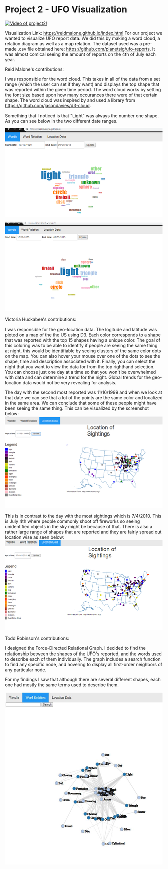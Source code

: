# Project 2 - UFO Visualization

[![Video of project2!](https://img.youtube.com/vi/iib3iEO6wPU/0.jpg)](https://www.youtube.com/watch?v=iib3iEO6wPU)

Visualization Link: https://reidmalone.github.io/index.html
For our project we wanted to visualize UFO report data. We did this by making a word cloud, a relation diagram as well as a map relation. The dataset used was a pre-made .csv file obtained here: https://github.com/planetsig/ufo-reports. It was almost comical seeing the amount of reports on the 4th of July each year.

Reid Malone's contributions:

I was responsible for the word cloud. This takes in all of the data from a set range (which the user can set if they want) and displays
the top shape that was reported within the given time period. The word cloud works by setting the font size based upon how many occurances there were of that certain shape. The word cloud was inspired by and used a library from https://github.com/jasondavies/d3-cloud.

Something that I noticed is that "Light" was always the number one shape. As you can see below in the two different date ranges.

![1949-2009](image2.png)

![2003-2009](image1.png)

Victoria Huckabee's contributions:

I was responsible for the geo-location data. The logitude and latitude was ploted on a map of the the US using D3. Each color corresponds to a shape that was reported with the top 15 shapes having a unique color. The goal of this coloring was to be able to identify if people are seeing the same thing at night, this would be identifiable by seeing clusters of the same color dots on the map. You can also hover your mouse over one of the dots to see the shape, time and description associated with it. Finally, you can select the night that you want to view the data for from the top righthand selection. You can choose just one day at a time so that you won't be overwhelmed with data and can determine a trend for the night. Global trends for the geo-location data would not be very revealing for analysis.

The day with the second most reported was 11/16/1999 and when we look at that date we can see that a lot of the points are the same color and localized in the same area. We can conclude that some of these people might have been seeing the same thing. This can be visualized by the screenshot below:
![Nov1699](11161999.PNG)

This is in contrast to the day with the most sightings which is 7/4/2010. This is July 4th where people commonly shoot off fireworks so seeing unidentified objects in the sky might be because of that. There is also a rather large range of shapes that are reported and they are fairly spread out location wise as seen below:
![July4th](July4.PNG)

Todd Robinson's contributions:

I designed the Force-Directed Relational Graph. I decided to find the relationship between the shapes of the UFO's reported, and the words used to describe each of them individually. The graph includes a search function to find any specific node, and hovering to display all first-order neighbors of any particular node. 

For my findings I saw that although there are several different shapes, each one had mostly the same terms used to describe them.

![Relationship](Ufo-data.JPG)
